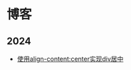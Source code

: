 # 博客

## 2024

- [使用align-content:center实现div居中](https://hefengbao.github.io/blog/20240903-align-content-center)